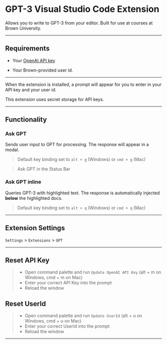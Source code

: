 # GPT-3 Visual Studio Code Extension


Allows you to write to GPT-3 from your editor. Built for use at courses at Brown University.


---

## Requirements


- Your [OpenAI API key](https://beta.openai.com/account/api-keys)

- Your Brown-provided user id.

--- 


When the extension is installed, a prompt will appear for you to enter in your API key and your user id.

This extension uses secret storage for API keys.

---


## Functionality
### Ask GPT
Sends user input to GPT for processing. The response will appear in a modal.

> Default key binding set to `alt + g` (Windows) or `cmd + g` (Mac)

> Ask GPT in the Status Bar

### Ask GPT inline
Queries GPT-3 with highlighted text. The response is automatically injected **below** the highlighted docs.

> Default key binding set to `alt + q` (Windows) or `cmd + q` (Mac)

---

## Extension Settings
`Settings` > `Extensions` > `GPT`

---

## Reset API Key

> - Open command palette and run `Update OpenAI API Key` (alt + m on Windows, cmd + m on Mac)
> - Enter your correct API Key into the prompt 
> - Reload the window

## Reset UserId

> - Open command palette and run `Update UserId` (alt + u on Windows, cmd + u on Mac)
> - Enter your correct UserId into the prompt 
> - Reload the window
---
